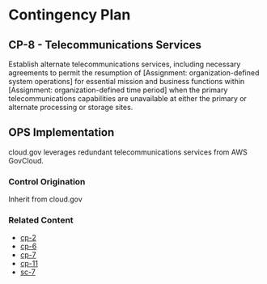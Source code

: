 # Contingency Plan
## CP-8 - Telecommunications Services

Establish alternate telecommunications services, including necessary agreements to permit the resumption of [Assignment: organization-defined system operations] for essential mission and business functions within [Assignment: organization-defined time period] when the primary telecommunications capabilities are unavailable at either the primary or alternate processing or storage sites.

## OPS Implementation

cloud.gov leverages redundant telecommunications services from AWS GovCloud.

### Control Origination

Inherit from cloud.gov

### Related Content

* [cp-2](../cp-02/index.md)
* [cp-6](../cp-06/index.md)
* [cp-7](../cp-07/index.md)
* [cp-11](../cp-11/index.md)
* [sc-7](../sc-07/index.md)
